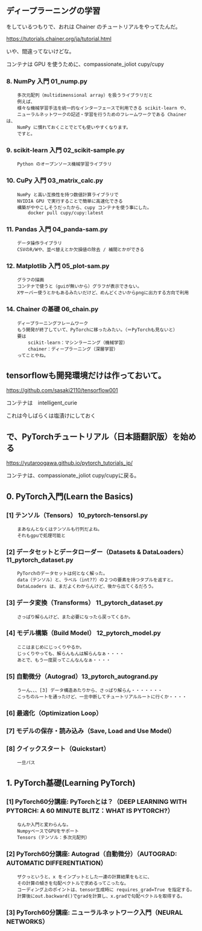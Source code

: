 ## ディープラーニングの学習

   をしているつもりで、おれは Chainer のチュートリアルをやってたんだ。
   
   https://tutorials.chainer.org/ja/tutorial.html

   いや、間違ってないけどな。
   
   コンテナは GPU を使うために、compassionate_joliot cupy/cupy

### 8. NumPy 入門        01_nump.py
        多次元配列（multidimensional array）を扱うライブラリだと
        例えば、
        様々な機械学習手法を統一的なインターフェースで利用できる scikit-learn や、
        ニューラルネットワークの記述・学習を行うためのフレームワークである Chainer は、
        NumPy に慣れておくことでとても使いやすくなります。
        ですと。

### 9. scikit-learn 入門 02_scikit-sample.py
        Python のオープンソース機械学習ライブラリ

### 10. CuPy 入門        03_matrix_calc.py
        NumPy と高い互換性を持つ数値計算ライブラリで
        NVIDIA GPU で実行することで簡単に高速化できる
        構築がややこしそうだったから、cupy コンテナを使う事にした。
            docker pull cupy/cupy:latest

### 11. Pandas 入門      04_panda-sam.py
        データ操作ライブラリ
        CSVのR/Wや、並べ替えとか欠損値の除去 / 補間とかができる

### 12. Matplotlib 入門  05_plot-sam.py 
        グラフの描画
        コンテナで使うと（guiが無いから）グラフが表示できない。
        Xサーバー使うとかもあるみたいだけど、めんどくさいからpngに出力する方向で利用

### 14. Chainer の基礎   06_chain.py
        ディープラーニングフレームワーク
        もう開発が終了していて、PyTorchに移ったみたい。（＝PyTorchも見ないと）
        要は
            scikit-learn：マシンラーニング（機械学習）
            chainer：ディープラーニング（深層学習）
        ってことやね。

## tensorflowも開発環境だけは作っておいて。

   https://github.com/sasaki2110/tensorflow001
   
   コンテナは　intelligent_curie
   
   これは今しばらくは塩漬けにしておく

## で、PyTorchチュートリアル（日本語翻訳版）を始める

   https://yutaroogawa.github.io/pytorch_tutorials_jp/
   
   コンテナは、compassionate_joliot cupy/cupyに戻る。

## 0. PyTorch入門(Learn the Basics)

### [1] テンソル（Tensors） 10_pytorch-tensorsl.py
        まあなんとなくはテンソルも行列だよね。
        それもgpuで処理可能と

### [2] データセットとデータローダー（Datasets & DataLoaders） 11_pytorch_dataset.py
        PyTorchのデータセットは何となく解った。
        data（テンソル）と、ラベル（int??）の２つの要素を持つタプルを返すと。
        DataLoaders は、まだよくわからんけど、後から出てくるだろう。

### [3] データ変換（Transforms） 11_pytorch_dataset.py
        さっぱり解らんけど、また必要になったら戻ってくるか。

### [4] モデル構築（Build Model） 12_pytorch_model.py
        ここはまじめにじっくりやるか。
        じっくりやっても、解らんもんは解らんなぁ・・・・
        あとで、もう一度戻ってこんなんなぁ・・・・

### [5] 自動微分（Autograd）13_pytorch_autogrand.py
        うーん、、、[3] データ構造あたりから、さっぱり解らん・・・・・・・
        こっちのルートを通ったけど、一旦中断してチュートリアルルートに行くか・・・・

### [6] 最適化（Optimization Loop）
### [7] モデルの保存・読み込み（Save, Load and Use Model）
### [8] クイックスタート（Quickstart）
        一旦パス

## 1. PyTorch基礎(Learning PyTorch)

### [1] PyTorch60分講座: PyTorchとは？（DEEP LEARNING WITH PYTORCH: A 60 MINUTE BLITZ：WHAT IS PYTORCH?）
        なんか入門と変わらんな。
        NumpyベースでGPUをサポート
        Tensors（テンソル：多次元配列）

### [2] PyTorch60分講座: Autograd（自動微分）（AUTOGRAD: AUTOMATIC DIFFERENTIATION）
        ザクっというと、x をインプットとした一連の計算結果をもとに、
        その計算の傾きを勾配ベクトルで求めるってこったな。
        コーディング上のポイントは、tensor生成時に requires_grad=True を指定する。
        計算後にout.backward()でgradを計算し、x.gradで勾配ベクトルを取得する。

### [3] PyTorch60分講座: ニューラルネットワーク入門（NEURAL NETWORKS）        